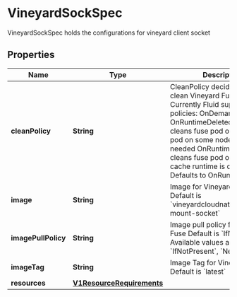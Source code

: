 

# VineyardSockSpec

VineyardSockSpec holds the configurations for vineyard client socket
## Properties

Name | Type | Description | Notes
------------ | ------------- | ------------- | -------------
**cleanPolicy** | **String** | CleanPolicy decides when to clean Vineyard Fuse pods. Currently Fluid supports two policies: OnDemand and OnRuntimeDeleted OnDemand cleans fuse pod once th fuse pod on some node is not needed OnRuntimeDeleted cleans fuse pod only when the cache runtime is deleted Defaults to OnRuntimeDeleted |  [optional]
**image** | **String** | Image for Vineyard Fuse Default is &#x60;vineyardcloudnative/vineyard-mount-socket&#x60; |  [optional]
**imagePullPolicy** | **String** | Image pull policy for Vineyard Fuse Default is &#x60;IfNotPresent&#x60; Available values are &#x60;Always&#x60;, &#x60;IfNotPresent&#x60;, &#x60;Never&#x60; |  [optional]
**imageTag** | **String** | Image Tag for Vineyard Fuse Default is &#x60;latest&#x60; |  [optional]
**resources** | [**V1ResourceRequirements**](V1ResourceRequirements.md) |  |  [optional]



